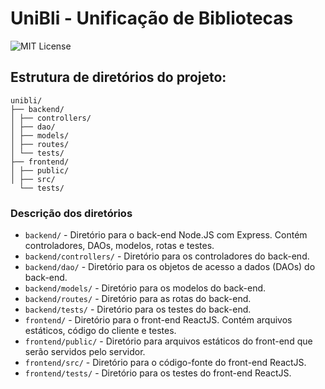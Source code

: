 # UniBli - Unificação de Bibliotecas
![MIT License](http://img.shields.io/static/v1?label=license&message=MIT&color=GREEN)

## Estrutura de diretórios do projeto:

```
unibli/
├── backend/
│ ├── controllers/
│ ├── dao/
│ ├── models/
│ ├── routes/
│ └── tests/
├── frontend/
│ ├── public/
│ ├── src/
  └── tests/
```

### Descrição dos diretórios

- `backend/` - Diretório para o back-end Node.JS com Express. Contém controladores, DAOs, modelos, rotas e testes.
- `backend/controllers/` - Diretório para os controladores do back-end.
- `backend/dao/` - Diretório para os objetos de acesso a dados (DAOs) do back-end.
- `backend/models/` - Diretório para os modelos do back-end.
- `backend/routes/` - Diretório para as rotas do back-end.
- `backend/tests/` - Diretório para os testes do back-end.
- `frontend/` - Diretório para o front-end ReactJS. Contém arquivos estáticos, código do cliente e testes.
- `frontend/public/` - Diretório para arquivos estáticos do front-end que serão servidos pelo servidor.
- `frontend/src/` - Diretório para o código-fonte do front-end ReactJS.
- `frontend/tests/` - Diretório para os testes do front-end ReactJS.
